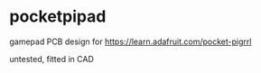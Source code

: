 # pocketpipad

gamepad PCB design for https://learn.adafruit.com/pocket-pigrrl

untested, fitted in CAD
